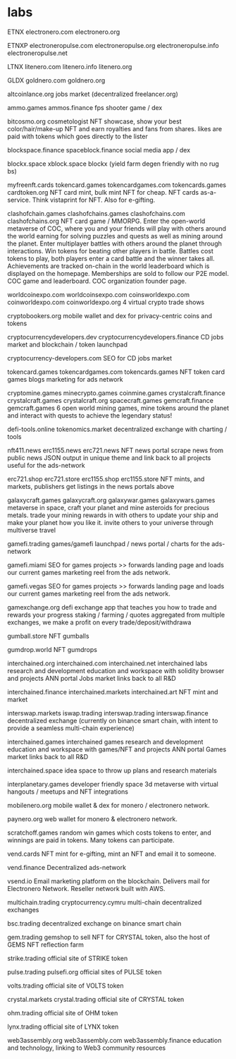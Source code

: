# labs

ETNX
electronero.com
electronero.org

ETNXP
electroneropulse.com
electroneropulse.org
electroneropulse.info
electroneropulse.net

LTNX
litenero.com
litenero.info
litenero.org

GLDX
goldnero.com
goldnero.org

altcoinlance.org
jobs market (decentralized freelancer.org)

ammo.games
ammos.finance
fps shooter game / dex 

bitcosmo.org
cosmetologist NFT showcase, show your best color/hair/make-up NFT and earn royalties and fans from shares. likes are paid with tokens which goes directly to the lister

blockspace.finance
spaceblock.finance
social media app / dex 

blockx.space
xblock.space
blockx (yield farm degen friendly with no rug bs)

myfreenft.cards
tokencard.games
tokencardgames.com
tokencards.games
cardtoken.org
NFT card mint, bulk mint NFT for cheap. NFT cards as-a-service. Think vistaprint for NFT. Also for e-gifting.

clashofchain.games
clashofchains.games
clashofchains.com
clashofchains.org
NFT card game / MMORPG. Enter the open-world metaverse of COC, where you and your friends will play with others around the world earning for solving puzzles and quests as well as mining around the planet. Enter multiplayer battles with others around the planet through interactions. Win tokens for beating other players in battle. Battles cost tokens to play, both players enter a card battle and the winner takes all. Achievements are tracked on-chain in the world leaderboard which is displayed on the homepage. Memberships are sold to follow our P2E model. COC game and leaderboard. COC organization founder page.

worldcoinexpo.com
worldcoinsexpo.com
coinsworldexpo.com
coinworldexpo.com
coinworldexpo.org
4 virtual crypto trade shows

cryptobookers.org
mobile wallet and dex for privacy-centric coins and tokens

cryptocurrencydevelopers.dev
cryptocurrencydevelopers.finance
CD jobs market and blockchain / token launchpad

cryptocurrency-developers.com
SEO for CD jobs market

tokencard.games
tokencardgames.com
tokencards.games
NFT token card games blogs marketing for ads network

cryptomine.games
minecrypto.games
coinmine.games
crystalcraft.finance
crystalcraft.games
crystalcraft.org
spacecraft.games
gemcraft.finance
gemcraft.games
6 open world mining games, mine tokens around the planet and interact with quests to achieve the legendary status! 

defi-tools.online
tokenomics.market
decentralized exchange with charting / tools 

nft411.news
erc1155.news
erc721.news
NFT news portal
scrape news from public news JSON output in unique theme and link back to all projects useful for the ads-network

erc721.shop
erc721.store
erc1155.shop
erc1155.store
NFT mints, and markets, publishers get listings in the news portals above

galaxycraft.games
galaxycraft.org
galaxywar.games
galaxywars.games
metaverse in space, craft your planet and mine asteroids for precious metals. trade your mining rewards in with others to update your ship and make your planet how you like it. invite others to your universe through multiverse travel

gamefi.trading
games/gamefi launchpad / news portal / charts for the ads-network

gamefi.miami
SEO for games projects >> forwards landing page and loads our current games marketing reel from the ads network. 

gamefi.vegas
SEO for games projects >> forwards landing page and loads our current games marketing reel from the ads network. 

gamexchange.org
defi exchange app that teaches you how to trade and rewards your progress 
staking / farming / quotes aggregated from multiple exchanges, we make a profit on every trade/deposit/withdrawa

gumball.store
NFT gumballs

gumdrop.world
NFT gumdrops

interchained.org
interchained.com
interchained.net
interchained labs research and development education and workspace with solidity browser and projects ANN portal Jobs market links back to all R&D

interchained.finance
interchained.markets
interchained.art
NFT mint and market

interswap.markets
iswap.trading
interswap.trading
interswap.finance
decentralized exchange (currently on binance smart chain, with intent to provide a seamless multi-chain experience)

interchained.games
interchained games research and development education and workspace with games/NFT and projects ANN portal Games market links back to all R&D

interchained.space
idea space to throw up plans and research materials

interplanetary.games
developer friendly space 3d metaverse with virtual hangouts / meetups and NFT integrations

mobilenero.org
mobile wallet & dex for monero / electronero network.

paynero.org
web wallet for monero & electronero network.

scratchoff.games
random win games which costs tokens to enter, and winnings are paid in tokens. Many tokens can participate. 

vend.cards
NFT mint for e-gifting, mint an NFT and email it to someone. 

vend.finance
Decentralized ads-network

vsend.io
Email marketing platform on the blockchain. Delivers mail for Electronero Network. Reseller network built with AWS.

multichain.trading
cryptocurrency.cymru
multi-chain decentralized exchanges

bsc.trading
decentralized exchange on binance smart chain

gem.trading
gemshop to sell NFT for CRYSTAL token, also the host of GEMS NFT reflection farm

strike.trading
official site of STRIKE token

pulse.trading
pulsefi.org
official sites of PULSE token

volts.trading
official site of VOLTS token

crystal.markets
crystal.trading
official site of CRYSTAL token 

ohm.trading
official site of OHM token

lynx.trading
official site of LYNX token

web3assembly.org
web3assembly.com
web3assembly.finance
education and technology, linking to Web3 community resources


